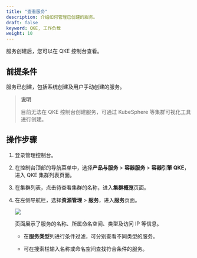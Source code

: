 ```yaml
---
title: "查看服务"
description: 介绍如何管理已创建的服务。
draft: false
keyword: QKE, 工作负载
weight: 10
---
```


服务创建后，您可以在 QKE 控制台查看。

## 前提条件

服务已创建，包括系统创建及用户手动创建的服务。

> **说明**
>
> 目前无法在 QKE 控制台创建服务，可通过 KubeSphere 等集群可视化工具进行创建。

## 操作步骤

1. 登录管理控制台。

2. 在控制台顶部的导航菜单中，选择**产品与服务** > **容器服务** > **容器引擎 QKE**，进入 QKE 集群列表页面。

3. 在集群列表，点击待查看集群的名称，进入**集群概览**页面。

4. 在左侧导航栏，选择**资源管理** > **服务**，进入**服务**页面。

   ![](/container/qke_plus/_images/service_page.png)

   页面展示了服务的名称、所属命名空间、类型及访问 IP 等信息。

   - 在**服务类型**列进行条件过滤，可分别查看不同类型的服务。

   - 可在搜索栏输入名称或命名空间查找符合条件的服务。
   

